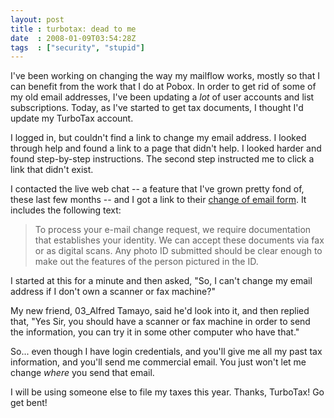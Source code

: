 ```yaml
---
layout: post
title : turbotax: dead to me
date  : 2008-01-09T03:54:28Z
tags  : ["security", "stupid"]
---
```

I've been working on changing the way my mailflow works, mostly so that I can
benefit from the work that I do at Pobox.  In order to get rid of some of my
old email addresses, I've been updating a *lot* of user accounts and list
subscriptions.  Today, as I've started to get tax documents, I thought I'd
update my TurboTax account.

I logged in, but couldn't find a link to change my email address.  I looked
through help and found a link to a page that didn't help.  I looked harder and
found step-by-step instructions.  The second step instructed me to click a link
that didn't exist.

I contacted the live web chat -- a feature that I've grown pretty fond of,
these last few months -- and I got a link to their [change of email
form](https://turbotax.intuit.com/support/ecr/form.jhtml).  It includes the
following text:

> To process your e-mail change request, we require documentation that
> establishes your identity. We can accept these documents via fax or as
> digital scans. Any photo ID submitted should be clear enough to make out the
> features of the person pictured in the ID. 

I started at this for a minute and then asked, "So, I can't change my email
address if I don't own a scanner or fax machine?"

My new friend, 03_Alfred Tamayo, said he'd look into it, and then replied that,
"Yes Sir, you should have a scanner or fax machine in order to send the
information, you can try it in some other computer who have that."

So... even though I have login credentials, and you'll give me all my past tax
information, and you'll send me commercial email.  You just won't let me change
*where* you send that email.

I will be using someone else to file my taxes this year.  Thanks, TurboTax!  Go
get bent!


